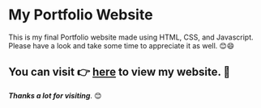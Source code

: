 # My Portfolio Website

This is my final Portfolio website made using HTML, CSS, and Javascript.
Please have a look and take some time to appreciate it
as well. 😊😄

## You can visit 👉 [here](https://its-ikd.tech/) to view my website. 💛

_**Thanks a lot for visiting**_. 😊
